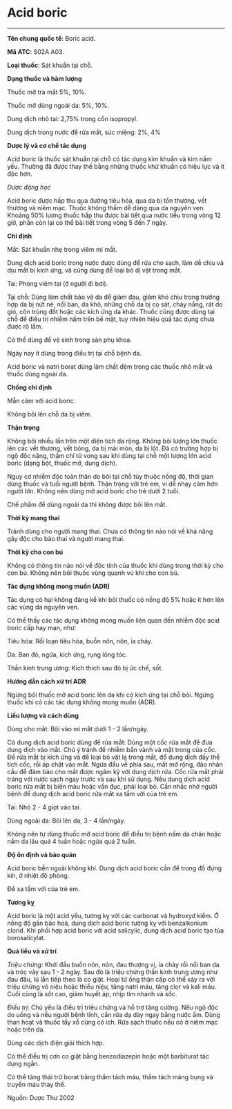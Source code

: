 # Acid boric

---

**Tên chung quốc tế**: Boric acid.

**Mã ATC**: S02A A03.

**Loại thuốc**: Sát khuẩn tại chỗ.

**Dạng thuốc và hàm lượng**

Thuốc mỡ tra mắt 5%, 10%.

Thuốc mỡ dùng ngoài da: 5%, 10%.

Dung dịch nhỏ tai: 2,75% trong cồn isopropyl.

Dung dịch trong nước để rửa mắt, súc miệng: 2%, 4%

**Dược lý và cơ chế tác dụng**

Acid boric là thuốc sát khuẩn tại chỗ có tác dụng kìm khuẩn và kìm nấm yếu. Thường đã được thay thế bằng những thuốc khử khuẩn có hiệu lực và ít độc hơn.

_Dược động học_

Acid boric được hấp thu qua đường tiêu hóa, qua da bị tổn thương, vết thương và niêm mạc. Thuốc không thấm dễ dàng qua da nguyên vẹn. Khoảng 50% lượng thuốc hấp thu được bài tiết qua nước tiểu trong vòng 12 giờ, phần còn lại có thể bài tiết trong vòng 5 đến 7 ngày.

**Chỉ định**

Mắt: Sát khuẩn nhẹ trong viêm mi mắt.

Dung dịch acid boric trong nước được dùng để rửa cho sạch, làm dễ chịu và dịu mắt bị kích ứng, và cũng dùng để loại bỏ dị vật trong mắt.

Tai: Phòng viêm tai (ở người đi bơi).

Tại chỗ: Dùng làm chất bảo vệ da để giảm đau, giảm khó chịu trong trường hợp da bị nứt nẻ, nổi ban, da khô, những chỗ da bị cọ sát, cháy nắng, rát do gió, côn trùng đốt hoặc các kích ứng da khác. Thuốc cũng được dùng tại chỗ để điều trị nhiễm nấm trên bề mặt, tuy nhiên hiệu quả tác dụng chưa được rõ lắm.

Có thể dùng để vệ sinh trong sản phụ khoa.

Ngày nay ít dùng trong điều trị tại chỗ bệnh da.

Acid boric và natri borat dùng làm chất đệm trong các thuốc nhỏ mắt và thuốc dùng ngoài da.

**Chống chỉ định**

Mẫn cảm với acid boric.

Không bôi lên chỗ da bị viêm.

**Thận trọng**

Không bôi nhiều lần trên một diện tích da rộng. Không bôi lượng lớn thuốc lên các vết thương, vết bỏng, da bị mài mòn, da bị lột. Ðã có trường hợp bị ngộ độc nặng, thậm chí tử vong sau khi dùng tại chỗ một lượng lớn acid boric (dạng bột, thuốc mỡ, dung dịch).

Nguy cơ nhiễm độc toàn thân do bôi tại chỗ tùy thuộc nồng độ, thời gian dùng thuốc và tuổi người bệnh. Thận trọng với trẻ em, vì dễ nhạy cảm hơn người lớn. Không nên dùng mỡ acid boric cho trẻ dưới 2 tuổi.

Chế phẩm để dùng ngoài da thì không được bôi lên mắt.

**Thời kỳ mang thai**

Tránh dùng cho người mang thai. Chưa có thông tin nào nói về khả năng gây độc cho bào thai và người mang thai.

**Thời kỳ cho con bú**

Không có thông tin nào nói về độc tính của thuốc khi dùng trong thời kỳ cho con bú. Không nên bôi thuốc vùng quanh vú khi cho con bú.

**Tác dụng không mong muốn (ADR)**

Tác dụng có hại không đáng kể khi bôi thuốc có nồng độ 5% hoặc ít hơn lên các vùng da nguyên vẹn.

Có thể thấy các tác dụng không mong muốn liên quan đến nhiễm độc acid boric cấp hay mạn, như:

Tiêu hóa: Rối loạn tiêu hóa, buồn nôn, nôn, ỉa chảy.

Da: Ban đỏ, ngứa, kích ứng, rụng lông tóc.

Thần kinh trung ương: Kích thích sau đó bị ức chế, sốt.

**Hướng dẫn cách xử trí ADR**

Ngừng bôi thuốc mỡ acid boric lên da khi có kích ứng tại chỗ bôi. Ngừng thuốc khi có các tác dụng không mong muốn (ADR).

**Liều lượng và cách dùng**

Dùng cho mắt: Bôi vào mi mắt dưới 1 - 2 lần/ngày.

Có dung dịch acid boric dùng để rửa mắt: Dùng một cốc rửa mắt để đưa dung dịch vào mắt. Chú ý tránh để nhiễm bẩn vành và mặt trong của cốc. Ðể rửa mắt bị kích ứng và để loại bỏ vật lạ trong mắt, đổ dung dịch đầy thể tích cốc, rồi áp chặt vào mắt. Ngửa đầu về phía sau, mắt mở rộng, đảo nhãn cầu để đảm bảo cho mắt được ngâm kỹ với dung dịch rửa. Cốc rửa mắt phải tráng với nước sạch ngay trước và sau khi sử dụng. Nếu dung dịch acid boric rửa mắt bị biến màu hoặc vẩn đục, phải loại bỏ. Cần nhắc nhở người bệnh để dung dịch acid boric rửa mắt xa tầm với của trẻ em.

Tai: Nhỏ 2 - 4 giọt vào tai.

Dùng ngoài da: Bôi lên da, 3 - 4 lần/ngày.

Không nên tự dùng thuốc mỡ acid boric để điều trị bệnh nấm da chân hoặc nấm da lâu quá 4 tuần hoặc ngứa quá 2 tuần.

**Ðộ ổn định và bảo quản**

Acid boric bền ngoài không khí. Dung dịch acid boric cần để trong đồ đựng kín, ở nhiệt độ phòng.

Ðể xa tầm với của trẻ em.

**Tương kỵ**

Acid boric là một acid yếu, tương kỵ với các carbonat và hydroxyd kiềm. Ở nồng độ gần bão hoà, dung dịch acid boric tương kỵ với benzalkonium clorid. Khi phối hợp acid boric với acid salicylic, dung dịch acid boric tạo tủa borosalicylat.

**Quá liều và xử trí**

_Triệu chứng:_ Khởi đầu buồn nôn, nôn, đau thượng vị, ỉa chảy rồi nổi ban da và tróc vảy sau 1 - 2 ngày. Sau đó là triệu chứng thần kinh trung ương như đau đầu, lú lẫn tiếp theo là co giật. Hoại tử ống thận cấp có thể xảy ra với triệu chứng vô niệu hoặc thiểu niệu, tăng natri máu, tăng clor và kali máu. Cuối cùng là sốt cao, giảm huyết áp, nhịp tim nhanh và sốc.

_Ðiều trị_: Chủ yếu là điều trị triệu chứng và hỗ trợ tăng cường. Nếu ngộ độc do uống và nếu người bệnh tỉnh, cần rửa dạ dày ngay bằng nước ấm. Dùng than hoạt và thuốc tẩy xổ cũng có ích. Rửa sạch thuốc nếu có ở niêm mạc hoặc trên da.

Dùng các dịch điện giải thích hợp.

Có thể điều trị cơn co giật bằng benzodiazepin hoặc một barbiturat tác dụng ngắn.

Có thể tăng thải trừ borat bằng thẩm tách máu, thẩm tách màng bụng và truyền máu thay thế.

Nguồn: Dược Thư 2002